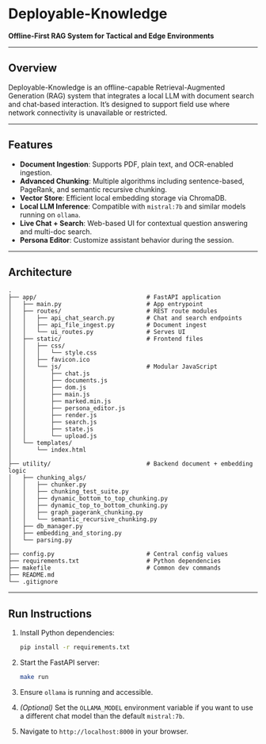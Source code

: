 # Deployable-Knowledge

**Offline-First RAG System for Tactical and Edge Environments**

---

## Overview

Deployable-Knowledge is an offline-capable Retrieval-Augmented Generation (RAG) system that integrates a local LLM with document search and chat-based interaction. It’s designed to support field use where network connectivity is unavailable or restricted.

---

## Features

- **Document Ingestion**: Supports PDF, plain text, and OCR-enabled ingestion.
- **Advanced Chunking**: Multiple algorithms including sentence-based, PageRank, and semantic recursive chunking.
- **Vector Store**: Efficient local embedding storage via ChromaDB.
- **Local LLM Inference**: Compatible with `mistral:7b` and similar models running on `ollama`.
- **Live Chat + Search**: Web-based UI for contextual question answering and multi-doc search.
- **Persona Editor**: Customize assistant behavior during the session.

---

## Architecture

```text
.
├── app/                               # FastAPI application
│   ├── main.py                        # App entrypoint
│   ├── routes/                        # REST route modules
│   │   ├── api_chat_search.py         # Chat and search endpoints
│   │   ├── api_file_ingest.py         # Document ingest
│   │   └── ui_routes.py               # Serves UI
│   ├── static/                        # Frontend files
│   │   ├── css/
│   │   │   └── style.css
│   │   ├── favicon.ico
│   │   └── js/                        # Modular JavaScript
│   │       ├── chat.js
│   │       ├── documents.js
│   │       ├── dom.js
│   │       ├── main.js
│   │       ├── marked.min.js
│   │       ├── persona_editor.js
│   │       ├── render.js
│   │       ├── search.js
│   │       ├── state.js
│   │       └── upload.js
│   └── templates/
│       └── index.html
│
├── utility/                           # Backend document + embedding logic
│   ├── chunking_algs/
│   │   ├── chunker.py
│   │   ├── chunking_test_suite.py
│   │   ├── dynamic_bottom_to_top_chunking.py
│   │   ├── dynamic_top_to_bottom_chunking.py
│   │   ├── graph_pagerank_chunking.py
│   │   └── semantic_recursive_chunking.py
│   ├── db_manager.py
│   ├── embedding_and_storing.py
│   └── parsing.py
│
├── config.py                          # Central config values
├── requirements.txt                   # Python dependencies
├── makefile                           # Common dev commands
├── README.md
└── .gitignore
```

---

## Run Instructions

1. Install Python dependencies:

   ```bash
   pip install -r requirements.txt
   ```

2. Start the FastAPI server:

   ```bash
   make run
   ```

3. Ensure `ollama` is running and accessible.

4. *(Optional)* Set the `OLLAMA_MODEL` environment variable if you want to use a
   different chat model than the default `mistral:7b`.

5. Navigate to `http://localhost:8000` in your browser.
